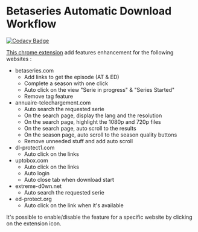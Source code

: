 # Betaseries Automatic Download Workflow

[![Codacy Badge](https://api.codacy.com/project/badge/Grade/159b0a759a33407eb2634b05eb83919b)](https://app.codacy.com/app/hochgenug/BADW?utm_source=github.com&utm_medium=referral&utm_content=hochgenug/BADW&utm_campaign=badger)

[This chrome extension](https://chrome.google.com/webstore/detail/betaseries-automatic-down/meibjlijpdmdihbjlemihnidcpaddolm) add features enhancement for the following websites :
* betaseries.com
    * Add links to get the episode (AT & ED)
    * Complete a season with one click
    * Auto click on the view "Serie in progress" & "Series Started"
    * Remove tag feature
* annuaire-telechargement.com
    * Auto search the requested serie
    * On the search page, display the lang and the resolution
    * On the search page, highlight the 1080p and 720p files
    * On the search page, auto scroll to the results
    * On the season page, auto scroll to the season quality buttons
    * Remove unneeded stuff and add auto scroll
* dl-protect1.com
    * Auto click on the links
* uptobox.com
    * Auto click on the links
    * Auto login
    * Auto close tab when download start
* extreme-d0wn.net
    * Auto search the requested serie
* ed-protect.org
    * Auto click on the link when it's available
    
It's possible to enable/disable the feature for a specific website by clicking on the extension icon.